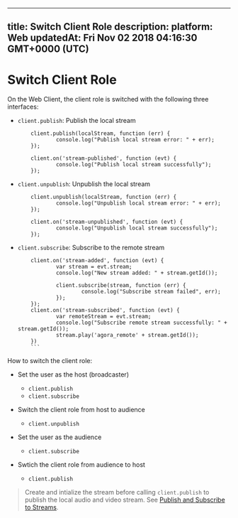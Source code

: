 
---
title: Switch Client Role
description: 
platform: Web
updatedAt: Fri Nov 02 2018 04:16:30 GMT+0000 (UTC)
---
# Switch Client Role
On the Web Client, the client role is switched with the following three interfaces:

- `client.publish`: Publish the local stream

	```
		client.publish(localStream, function (err) {
				console.log("Publish local stream error: " + err);
		});

		client.on('stream-published', function (evt) {
				console.log("Publish local stream successfully");
		});

	```

- `client.unpublish`: Unpublish the local stream

	```
		client.unpublish(localStream, function (err) {
				console.log("Unpublish local stream error: " + err);
		});

		client.on('stream-unpublished', function (evt) {
				console.log("Unpublish local stream successfully");
		});

	```

- `client.subscribe`: Subscribe to the remote stream

	```
		client.on('stream-added', function (evt) {
				var stream = evt.stream;
				console.log("New stream added: " + stream.getId());

				client.subscribe(stream, function (err) {
						console.log("Subscribe stream failed", err);
				});
		});
		client.on('stream-subscribed', function (evt) {
				var remoteStream = evt.stream;
				console.log("Subscribe remote stream successfully: " + stream.getId());
				stream.play('agora_remote' + stream.getId());
		})
		```
	
How to switch the client role:
- Set the user as the host (broadcaster)

  * `client.publish`
  * `client.subscribe`

- Switch the client role from host to audience

  * `client.unpublish`

- Set the user as the audience

  * `client.subscribe`

- Swtich the client role from audience to host

  * `client.publish`

> Create and intialize the stream before calling `client.publish` to publish the local audio and video stream. See [Publish and Subscribe to Streams](../../en/Interactive%20Broadcast/.publish_web.md).
